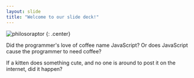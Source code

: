 ```yaml
---
layout: slide
title: "Welcome to our slide deck!"
---
```


![philosoraptor](https://cloud.githubusercontent.com/assets/16547949/25401001/66d677c6-29c2-11e7-9b12-263e036c236e.jpg)
{: .center}

Did the programmer's love of coffee name JavaScript?
Or does JavaScript cause the programmer to need coffee?

If a kitten does something cute, and no one is around to post it on the internet, did it happen?
